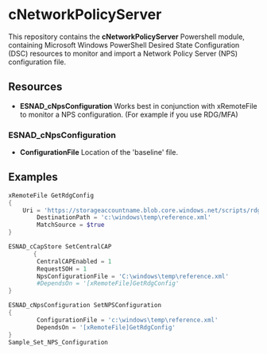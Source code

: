 # cNetworkPolicyServer
This repository contains the **cNetworkPolicyServer** Powershell module, containing Microsoft Windows PowerShell Desired State Configuration (DSC) resources to monitor and import a Network Policy Server (NPS) configuration file.

## Resources
* **ESNAD_cNpsConfiguration** Works best in conjunction with xRemoteFile to monitor a NPS configuration. (For example if you use RDG/MFA)

### ESNAD_cNpsConfiguration
* **ConfigurationFile** Location of the 'baseline' file.

## Examples
```powershell
xRemoteFile GetRdgConfig
{
	Uri = 'https://storageaccountname.blob.core.windows.net/scripts/rdgconfig.xml'
        DestinationPath = 'c:\windows\temp\reference.xml'
        MatchSource = $true
}

ESNAD_cCapStore SetCentralCAP
       {
        CentralCAPEnabled = 1
        RequestSOH = 1
        NpsConfigurationFile = 'C:\windows\temp\reference.xml'
        #DependsOn = '[xRemoteFile]GetRdgConfig'
}

ESNAD_cNpsConfiguration SetNPSConfiguration
{
        ConfigurationFile = 'c:\windows\temp\reference.xml'
        DependsOn = '[xRemoteFile]GetRdgConfig'
}
Sample_Set_NPS_Configuration
```